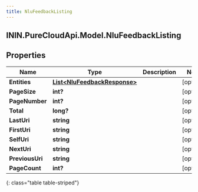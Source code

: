 ```yaml
---
title: NluFeedbackListing
---
```

## ININ.PureCloudApi.Model.NluFeedbackListing

## Properties

|Name | Type | Description | Notes|
|------------ | ------------- | ------------- | -------------|
| **Entities** | [**List&lt;NluFeedbackResponse&gt;**](NluFeedbackResponse.html) |  | [optional] |
| **PageSize** | **int?** |  | [optional] |
| **PageNumber** | **int?** |  | [optional] |
| **Total** | **long?** |  | [optional] |
| **LastUri** | **string** |  | [optional] |
| **FirstUri** | **string** |  | [optional] |
| **SelfUri** | **string** |  | [optional] |
| **NextUri** | **string** |  | [optional] |
| **PreviousUri** | **string** |  | [optional] |
| **PageCount** | **int?** |  | [optional] |
{: class="table table-striped"}


